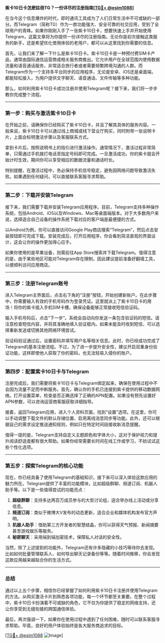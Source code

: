 **紫卡10日卡怎麽註冊TG？一份详尽的注册指南[[TG💪+ @esim1088](https://t.me/s/esim1088)]**

在当今这个信息爆炸的时代，即时通讯工具成为了人们日常生活中不可或缺的一部分。而Telegram（简称TG）作为一款功能强大、安全可靠的社交应用，受到了全球用户的青睐。如果你刚刚入手了一张紫卡10日卡，想要快速上手并开始使用Telegram，这篇文章将为你提供一份详尽的注册指南。无论你是初次接触这类服务的新手，还是希望优化使用体验的老用户，都可以从这里找到你需要的信息。

首先，让我们来了解一下什么是紫卡10日卡。紫卡10日卡是一种预付费SIM卡产品，通常由国际通信运营商或相关服务商推出。它允许用户在全球范围内使用数据流量和语音通话服务，非常适合旅行者或者需要频繁跨境沟通的人群。而Telegram作为一个支持多平台同步的应用程序，无论是安卓、iOS还是桌面端，都能轻松接入，为用户提供文字聊天、语音通话、文件传输等多种功能。

那么，如何利用紫卡10日卡成功注册并使用Telegram呢？接下来，我们将一步步教你完成整个流程。

---

### 第一步：购买与激活紫卡10日卡

在开始之前，请确保你已经购买了紫卡10日卡，并且了解其具体的服务内容。一般来说，紫卡10日卡可以通过线上商城或线下营业厅购买，同时附带一张说明卡片，上面会标明激活步骤以及客服联系方式。

拿到卡片后，按照说明书上的指引进行激活操作。通常情况下，激活过程非常简单，只需通过手机拨打电话至指定号码即可完成。一旦激活成功，你的紫卡就会开始计时生效，期间你可以享受相应的数据流量和通话时长。

特别提醒，在激活过程中，务必保持手机信号稳定，避免因网络问题导致激活失败。如果遇到任何疑问，可以直接联系客服寻求帮助。

---

### 第二步：下载并安装Telegram

接下来，我们需要下载并安装Telegram应用程序。目前，Telegram支持多种操作系统，包括Android、iOS以及Windows、Mac等桌面端版本。对于大多数用户来说，选择适合自己设备的操作系统下载对应的客户端是最便捷的方式。

以Android为例，你可以直接访问Google Play商店搜索“Telegram”，然后点击安装按钮即可完成下载。安装完成后，打开应用程序，你会看到简洁直观的界面设计，这会让你的操作更加得心应手。

如果你使用的是苹果设备，则需前往App Store搜索并下载Telegram。值得注意的是，由于某些地区可能对Telegram存在限制，因此建议提前准备好翻墙工具，以便顺利访问应用商店。

---

### 第三步：注册Telegram账号

进入Telegram主界面后，点击右下角的“注册”按钮，开始创建新账户。在此步骤中，你需要输入有效的手机号码作为登录凭证。这里就派上了紫卡10日卡的用场！将你的紫卡插入手机SIM卡槽，确保设备能够正常接收短信验证码。

输入手机号码后，点击“下一步”。系统会自动向你发送一条包含验证码的短信。请注意检查短信内容，并将其准确地填入验证框内。如果未能及时收到短信，可以选择重新发送或切换其他网络环境尝试。

验证码验证通过后，设置密码并填写用户名等相关信息。此时，你已经成功完成了Telegram的基本注册流程。不过，为了进一步提升安全性，建议开启双重身份验证功能，这样即使他人获取了你的密码，也无法轻易入侵你的账户。

---

### 第四步：配置紫卡10日卡与Telegram

注册完成后，我们需要将紫卡10日卡与Telegram绑定起来，确保在使用过程中不会因为流量不足而中断服务。首先，确认你的手机已连接到紫卡提供的移动数据网络。打开设置菜单，检查是否正确选择了正确的APN配置。如果没有预先设置好APN参数，可以咨询运营商客服获取详细指导。

接着，返回Telegram应用，进入个人资料页面，找到“设置”选项。在这里，你可以手动调整下载文件的默认存储位置、启用离线消息同步等功能。此外，还可以根据自己的需求设定推送通知规则，例如只在特定时间段接收新消息提醒。

值得一提的是，Telegram支持自定义主题颜色和字体大小，这对于保护视力和提升阅读舒适度都有很大帮助。如果你经常需要长时间在线工作或学习，不妨试试这些个性化选项。

---

### 第五步：探索Telegram的核心功能

现在，你已经具备了使用Telegram的基础知识，接下来可以深入体验这款应用的魅力所在。Telegram提供了丰富的功能模块，比如超级群聊、频道订阅、机器人助手等。以下是一些值得尝试的功能亮点：

1. **超级群聊**：支持多达两百万成员参与的大型讨论组，适合举办线上活动或分享信息。
2. **频道订阅**：类似于微博大V发布的动态更新，适合企业和媒体机构发布官方声明。
3. **机器人助手**：借助第三方开发者的智慧结晶，你可以获得天气预报、新闻摘要甚至游戏娱乐等服务。
4. **秘密聊天**：采用端到端加密技术，保障私人对话的安全性。

当然，除了上述提到的功能外，Telegram还有许多隐藏的小技巧等待你去发现。比如如何批量管理联系人、如何导出聊天记录备份等等。随着时间推移，你会发现这款应用越来越贴合你的生活方式。

---

### 总结

通过以上五个步骤，相信你已经掌握了如何利用紫卡10日卡注册并使用Telegram的方法。从购买激活卡片到熟悉各项功能，每一个环节都至关重要。在整个过程中，紫卡10日卡扮演着不可或缺的角色，它不仅为你提供了稳定的网络支持，还让你享受到无缝衔接的跨国通信体验。

最后，再次强调一下，如果你在使用过程中遇到了任何困难，随时可以联系客服寻求帮助。毕竟，良好的用户体验始终是各大服务商追求的目标。

[[TG💪+ @esim1088](https://t.me/s/esim1088) ![Image](https://i.postimg.cc/4NQfJmqS/Snipaste-2025-05-13-00-14-12.png)]